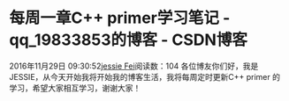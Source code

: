 # 每周一章C++ primer学习笔记 - qq_19833853的博客 - CSDN博客
2016年11月29日 09:30:52[jessie Fei](https://me.csdn.net/qq_19833853)阅读数：104
各位博友你们好，我是JESSIE，从今天开始我将开始我的博客生活，我将每周定时更新C++ primer 的学习，希望大家相互学习，谢谢大家！
